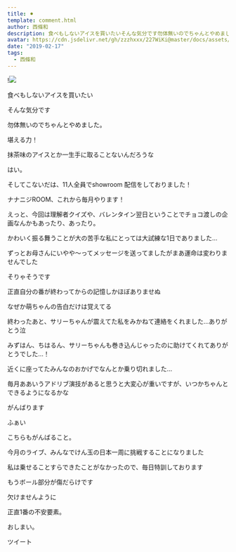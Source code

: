```yaml
---
title: ⚫︎
template: comment.html
author: 西條和
description: 食べもしないアイスを買いたいそんな気分です勿体無いのでちゃんとやめました。堪える力！...
avatar: https://cdn.jsdelivr.net/gh/zzzhxxx/227WiKi@master/docs/assets/photo/avatar/nagomi.jpg
date: "2019-02-17"
tags:
  - 西條和
---
```


!![](https://cdn.jsdelivr.net/gh/227WiKi/227WiKi-image@master/blog-image/nagomi-2019-02-17_1.jpg)














食べもしないアイスを買いたい













そんな気分です

















勿体無いのでちゃんとやめました。











堪える力！










抹茶味のアイスとか一生手に取ることないんだろうな























はい。

















そしてこないだは、11人全員でshowroom 配信をしておりました！








ナナニジROOM、これから毎月やります！














えっと、今回は理解者クイズや、バレンタイン翌日ということでチョコ渡しの企画なんかもあったり、あったり。



















かわいく振る舞うことが大の苦手な私にとっては大試練な1日でありました…












ずっとお母さんにいやや〜ってメッセージを送ってましたがまあ運命は変わりませんでした















そりゃそうです
















正直自分の番が終わってからの記憶しかほぼありませぬ












なぜか萌ちゃんの告白だけは覚えてる













終わったあと、サリーちゃんが震えてた私をみかねて連絡をくれました…ありがとう泣












みずはん、ちはるん、サリーちゃんも巻き込んじゃったのに助けてくれてありがとうでした…！










近くに座ってたみんなのおかげでなんとか乗り切れました…















毎月ああいうアドリブ演技があると思うと大変心が重いですが、いつかちゃんとできるようになるかな












がんばります















ふぁい









こちらもがんばること。











今月のライブ、みんなでけん玉の日本一周に挑戦することになりました











私は乗せることすらできたことがなかったので、毎日特訓しております







もうボール部分が傷だらけです













欠けませんように










正直1番の不安要素。















おしまい。


ツイート



